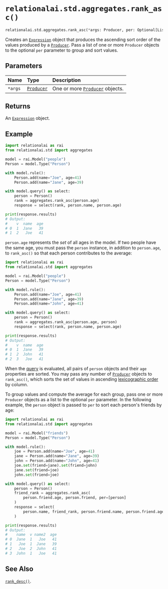 # `relationalai.std.aggregates.rank_asc()`

```python
relationalai.std.aggregates.rank_asc(*args: Producer, per: Optional[List[Producer]]) -> Expression
```

Creates an [`Expression`](../../Expression.md) object that produces the
ascending sort order of the values produced by a [`Producer`](../../Producer/README.md).
Pass a list of one or more `Producer` objects to the optional `per` parameter to group and sort values.

## Parameters

| Name | Type | Description |
| :--- | :--- | :------ |
| `*args` | [`Producer`](../../Producer/README.md) | One or more [`Producer`](../../Producer/README.md) objects. |

## Returns

An [`Expression`](../../Expression.md) object.

## Example

```python
import relationalai as rai
from relationalai.std import aggregates

model = rai.Model("people")
Person = model.Type("Person")

with model.rule():
    Person.add(name="Joe", age=41)
    Person.add(name="Jane", age=39)

with model.query() as select:
    person = Person()
    rank = aggregates.rank_asc(person.age)
    response = select(rank, person.name, person.age)

print(response.results)
# Output:
#    v  name  age
# 0  1  Jane   39
# 1  2   Joe   41
```

`person.age` represents the _set_ of all ages in the model.
If two people have the same age, you must pass the `person` instance,
in addition to `person.age`, to `rank_asc()` so that each person contributes to the average:

```python
import relationalai as rai
from relationalai.std import aggregates

model = rai.Model("people")
Person = model.Type("Person")

with model.rule():
    Person.add(name="Joe", age=41)
    Person.add(name="Jane", age=39)
    Person.add(name="John", age=41)

with model.query() as select:
    person = Person()
    rank = aggregates.rank_asc(person.age, person)
    response = select(rank, person.name, person.age)

print(response.results)
# Output:
#    v  name  age
# 0  1  Jane   39
# 1  2  John   41
# 2  3   Joe   41
```

When the [query](../../Model/query.md) is evaluated,
all pairs of `person` objects and their `age` properties are sorted.
You may pass any number of [`Producer`](../../Producer/README.md) objects to `rank_asc()`,
which sorts the set of values in ascending [lexicographic order](https://en.wikipedia.org/wiki/Lexicographic_order)
by column.

To group values and compute the average for each group,
pass one or more `Producer` objects as a list to the optional `per` parameter.
In the following example, the `person` object is passed to `per` to sort each person's friends by age:

```python
import relationalai as rai
from relationalai.std import aggregates

model = rai.Model("friends")
Person = model.Type("Person")

with model.rule():
    joe = Person.add(name="Joe", age=41)
    jane = Person.add(name="Jane", age=39)
    john = Person.add(name="John", age=41)
    joe.set(friend=jane).set(friend=john)
    jane.set(friend=joe)
    john.set(friend=joe)

with model.query() as select:
    person = Person()
    friend_rank = aggregates.rank_asc(
        person.friend.age, person.friend, per=[person]
    )
    response = select(
        person.name, friend_rank, person.friend.name, person.friend.age
    )

print(response.results)
# Output:
#    name  v name2  age
# 0  Jane  1   Joe   41
# 1   Joe  1  Jane   39
# 2   Joe  2  John   41
# 3  John  1   Joe   41
```

## See Also

[`rank_desc()`](./rank_desc.md).